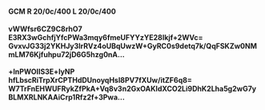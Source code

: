 #### GCM R 20/0c/400 L 20/0c/400
**vWWfsr6CZ9C8rhO7**<br/>**E3RX3wGchfjYfcPWa3mqy6fmeUFYYzYE28Ikjf+2WVc=**<br/>**GvxvJG33j2YKHJy3lrRVz4oUBqUwzW+GyRC0s9detq7k/QqFSKZw0NMmLM76Kjfuhpu72jD6G5hzg0nA...**<br/><br/>
**+lnPWOIIS3E+lyNP**<br/>**hfLbscRiTrpXrCPTHdDUnoyqHsI8PV7fXUw/itZF6q8=**<br/>**W7TrFnEHWUFRykZfPkA+Vq8v3n2GxOAKIdXCO2Li9DhK2Lha5g2wG7yBLMXRLNKAAiCrp1Rfz2f+3Pwa...**